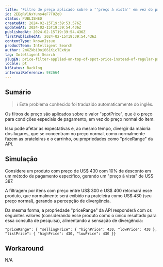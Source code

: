 ```yaml
---
title: 'Filtro de preço aplicado sobre o ''preço à vista'' em vez do preço normal'
id: 2EEgRV1NxYuns4eF7F0ZqD
status: PUBLISHED
createdAt: 2024-02-15T19:39:53.576Z
updatedAt: 2024-02-15T19:39:54.436Z
publishedAt: 2024-02-15T19:39:54.436Z
firstPublishedAt: 2024-02-15T19:39:54.436Z
contentType: knownIssue
productTeam: Intelligent Search
author: 2mXZkbi0oi061KicTExNjo
tag: Intelligent Search
slugEN: price-filter-applied-on-top-of-spot-price-instead-of-regular-price
locale: pt
kiStatus: Backlog
internalReference: 982664
---
```


## Sumário

>ℹ️ Este problema conhecido foi traduzido automaticamente do inglês.


Os filtros de preço são aplicados sobre o valor "spotPrice", que é o preço para condições especiais de pagamento, em vez do preço normal do item.

Isso pode afetar as expectativas e, ao mesmo tempo, divergir da maioria dos lugares, que se concentram no preço normal, como normalmente fazem as prateleiras e o carrinho, ou propriedades como "priceRange" da API.

## Simulação


Considere um produto com preço de US$ 430 com 10% de desconto em um método de pagamento específico, gerando um "preço à vista" de US$ 387.

A filtragem por itens com preço entre US$ 300 e US$ 400 retornará esse produto, que normalmente será exibido na prateleira como US$ 430 (seu preço normal), gerando a percepção de divergência.

Da mesma forma, a propriedade "priceRange" da API responderá com os seguintes valores (considerando esse produto como o único resultado para essa consulta de pesquisa), alimentando a sensação de divergência:

    "priceRange": { "sellingPrice": { "highPrice": 430, "lowPrice": 430 }, "listPrice": { "highPrice": 430, "lowPrice": 430 }}

## Workaround


N/A





